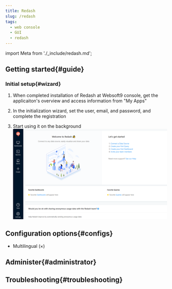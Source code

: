 ```yaml
---
title: Redash
slug: /redash
tags:
  - web console
  - GUI
  - redash
---
```


import Meta from './_include/redash.md';

<Meta name="meta" />

## Getting started{#guide}

### Initial setup{#wizard}

1. When completed installation of Redash at Websoft9 console, get the applicaiton's overview and access information from "My Apps"  

2. In the initialization wizard, set the user, email, and password, and complete the registration

3. Start using it on the background
   ![](../../../../../docs/apps/assets/redash-backend-websoft9.png)
   
## Configuration options{#configs}

- Multilingual (×)

## Administer{#administrator}

## Troubleshooting{#troubleshooting}